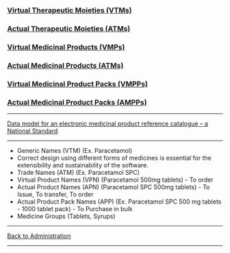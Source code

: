 
### [Virtual Therapeutic Moieties (VTMs)](https://github.com/hmislk/hmis/wiki/Virtual-Therapeutic-Moieties-(VTMs))
### [Actual Therapeutic Moieties (ATMs)](https://github.com/hmislk/hmis/wiki/Actual-Therapeutic-Moieties-(ATMs))

### [Virtual Medicinal Products (VMPs)](https://github.com/hmislk/hmis/wiki/Virtual-Medicinal-Products-(VMPs))
### [Actual Medicinal Products (ATMs)](https://github.com/hmislk/hmis/wiki/Actual-Medicinal-Products-(ATMs))

### [Virtual Medicinal Product Packs (VMPPs)](https://github.com/hmislk/hmis/wiki/Virtual-Medicinal-Product-Packs-(VMPPs))
### [Actual Medicinal Product Packs (AMPPs)](https://github.com/hmislk/hmis/wiki/Actual-Medicinal-Product-Packs-(AMPPs))

***

[Data model for an electronic medicinal product reference catalogue – a National Standard](https://www.hiqa.ie/sites/default/files/2017-01/Data_model_for_an_electronic_medicinal_product_reference_catalogue.pdf)

***

* Generic Names (VTM) (Ex. Paracetamol)
* Correct design using different forms of medicines is essential for the extensibility and sustainability of the software.
* Trade Names (ATM) (Ex. Paracetamol SPC)
* Virtual Product Names (VPN) (Paracetamol 500mg tablets) - To order
* Actual Product Names (APN) (Paracetamol SPC 500mg tablets) - To Issue, To transfer, To order
* Actual Product Pack Names (APP) (Ex. Paracetamol SPC 500 mg tablets - 1000 tablet pack) - To Purchase in bulk
* Medicine Groups (Tablets, Syrups)

***

[Back to Administration](https://github.com/hmislk/hmis/wiki/Pharmacy-Administration)
***
